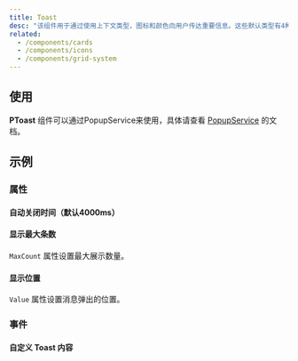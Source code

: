 ```yaml
---
title: Toast
desc: "该组件用于通过使用上下文类型，图标和颜色向用户传达重要信息。这些默认类型有4种变体：`Success`、`Info`、`Warning` 和 `Error`。默认图标有助于表示每种类型所描述的不同动作，也可以自定义提示框的许多部分。"
related:
  - /components/cards
  - /components/icons
  - /components/grid-system
---
```


## 使用

**PToast** 组件可以通过PopupService来使用，具体请查看 [PopupService](/components/popup-service) 的文档。

<toast-usage></toast-usage>

## 示例

### 属性

#### 自动关闭时间（默认4000ms）

<masa-example file="Examples.components.toast.Duration"></masa-example>

#### 显示最大条数

`MaxCount` 属性设置最大展示数量。

<masa-example file="Examples.components.toast.MaxCount"></masa-example>

#### 显示位置

`Value` 属性设置消息弹出的位置。

<masa-example file="Examples.components.toast.Position"></masa-example>

### 事件

#### 自定义 Toast 内容

<masa-example file="Examples.components.toast.CustomToast"></masa-example>